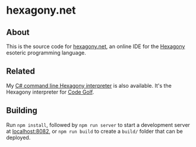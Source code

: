 # hexagony.net

## About

This is the source code for [hexagony.net](https://hexagony.net), an online IDE for the [Hexagony](https://esolangs.org/wiki/hexagony) esoteric programming language.

## Related

My [C# command line Hexagony interpreter](https://github.com/SirBogman/Hexagony) is also available. It's the Hexagony interpreter for [Code Golf](https://code.golf).

## Building

Run `npm install`, followed by `npm run server` to start a development server at [localhost:8082](http://localhost:8082/), or `npm run build` to create a `build/` folder that can be deployed.

